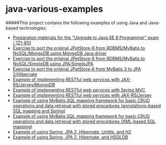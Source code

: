 java-various-examples
=====================

#####This project contains the following examples of using Java and Java-based technologies:
* [Preparation materials for the "Upgrade to Java SE 8 Programmer" exam / 1Z1-810](https://github.com/igor-baiborodine/java-various-examples/tree/master/ocp-upgrade-java8)
* [Exercise to port the original JPetStore-6 from RDBMS/MyBatis to NoSQL/MongoDB using MongoDB Java driver](https://github.com/igor-baiborodine/java-various-examples/tree/master/jpetstore-6-mongodb)
* [Exercise to port the original JPetStore-6 from RDBMS/MyBatis to NoSQL/SimpleDB using JPA/SimpleJPA](https://github.com/igor-baiborodine/java-various-examples/tree/master/jpetstore-6-simplejpa)
* [Exercise to port the original JPetStore-6 from MyBatis 3 to JPA 2/Hibernate](https://github.com/igor-baiborodine/java-various-examples/tree/master/jpetstore-6-jpa)
* [Example of implementing RESTful web services with JAX-RS/Jersey/MongoDB](https://github.com/igor-baiborodine/java-various-examples/tree/master/rest-webapp-jersey-mongo-example)
* [Example of implementing RESTful web services with Spring MVC](https://github.com/igor-baiborodine/java-various-examples/tree/master/rest-webapp-spring-mvc-example)
* [Example of implementing RESTful web services with JAX-RS/Jersey](https://github.com/igor-baiborodine/java-various-examples/tree/master/rest-webapp-jersey-example)
* [Example of using MyBatis SQL mapping framework for basic CRUD operations and data retrieval with stored procedures (annotations-based SQL mapping and Spring)](https://github.com/igor-baiborodine/java-various-examples/tree/master/mybatis-annotations-spring-example)
* [Example of using MyBatis SQL mapping framework for basic CRUD operations and data retrieval with stored procedures (XML-based SQL mapping)](https://github.com/igor-baiborodine/java-various-examples/tree/master/mybatis-xml-example)
* [Example of using Spring, JPA 2, Hibernate, Unitils, and H2](https://github.com/igor-baiborodine/java-various-examples/tree/master/spring-jpa-unitils-example)
* [Example of using Spring, JPA 2, Hibernate, and HSQLDB](https://github.com/igor-baiborodine/java-various-examples/tree/master/spring-jpa-hsqldb-example)

